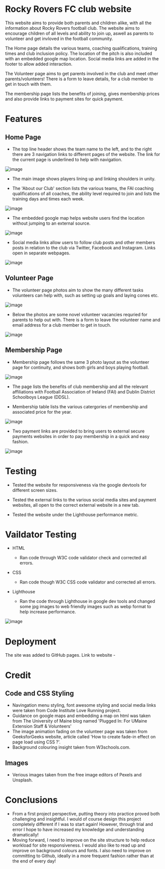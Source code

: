 # Rocky Rovers FC club website

This website aims to provide both parents and children alike, with all the information about Rocky Rovers football club. The website aims to encourage children of all levels and ability to join up, aswell as parents to volunteer and get invloved in the football community.

The Home page details the various teams, coaching qualifications, training times and club inclusion policy. The location of the pitch is also included with an embedded google map location. Social media links are added in the footer to allow added interaction.

The Volunteer page aims to get parents involved in the club and meet other parents/volunteers! There is a form to leave details, for a club member to get in touch with them.

The membership page lists the benefits of joining, gives membership prices and also provide links to payment sites for quick payment.

# Features
## Home Page
* The top line header shows the team name to the left, and to the right there are 3 navigation links to different pages of the website. The link for the current page is underlined to help with navigation.

![image](https://user-images.githubusercontent.com/100580056/171213919-01708ffa-dd05-4c5a-8193-a80092bd332b.png)

* The main image shows players lining up and linking shoulders in unity.

* The 'About our Club' section lists the various teams, the FAI coaching qualifications of all coaches, the ability level required to join and lists the training days and times each week.

![image](https://user-images.githubusercontent.com/100580056/171222982-bfa1342b-d9a5-4a67-915a-aa61f6dccf11.png)

* The embedded google map helps website users find the location without jumping to an external source.

![image](https://user-images.githubusercontent.com/100580056/171223613-60f11dfb-b329-4283-b06a-70a2ad4f4bab.png)

* Social media links allow users to follow club posts and other members posts in relation to the club via Twitter, Facebook and Instagram. Links open in separate webpages.

![image](https://user-images.githubusercontent.com/100580056/171223853-2ce98612-a458-41b4-9f29-21b9a68d853f.png)

## Volunteer Page
* The volunteer page photos aim to show the many different tasks volunteers can help with, such as setting up goals and laying cones etc.

![image](https://user-images.githubusercontent.com/100580056/171224179-b9ca60f8-a009-4e7c-90a3-fe298f3ba1ca.png)

* Below the photos are some novel volunteer vacancies requried for parents to help out with. There is a form to leave the volunteer name and email address for a club member to get in touch.

![image](https://user-images.githubusercontent.com/100580056/171224346-0e010dd3-e60c-4cb9-abd0-2cc8bfe95b81.png)

## Membership Page

* Membership page follows the same 3 photo layout as the volunteer page for continuity, and shows both girls and boys playing football.

![image](https://user-images.githubusercontent.com/100580056/171224548-044b4e0d-2079-4e25-98d2-f02aedb711a8.png)

* The page lists the benefits of club membership and all the relevant affiliations with Football Association of Ireland (FAI) and Dublin District Schoolboys League (DDSL).

* Membership table lists the various catergories of membership and associated price for the year.

![image](https://user-images.githubusercontent.com/100580056/171224731-c923fc4c-8a71-43d6-ac43-ebb70d341cdc.png)

* Two payment links are provided to bring users to external secure payments websites in order to pay membership in a quick and easy fashion.

![image](https://user-images.githubusercontent.com/100580056/171224969-8c6623e5-208d-403b-af72-ddc918112c60.png)

# Testing

* Tested the website for responsiveness via the google devtools for different screen sizes.

* Tested the external links to the various social media sites and payment websites, all open to the correct external website in a new tab.

* Tested the website under the Lighthouse performance metric.

# Vaildator Testing 

* HTML
    * Ran code through W3C code validator check and corrected all errors.
* CSS 
    * Ran code though W3C CSS code validator and corrected all errors.

* Lighthouse
    * Ran the code through Lighthouse in google dev tools and changed some jpg images to web friendly images such as webp format to help increase performance.

![image](https://user-images.githubusercontent.com/100580056/171225819-210c1f31-1e62-4a15-9e1f-9f5a35b4a6bb.png)

# Deployment
The site was added to GitHub pages.
Link to website - 

# Credit
## Code and CSS Styling
* Navingation menu styling, font awesome styling and social media links were taken from Code Institute Love Running project.
* Guidance on google maps and embedding a map on html was taken from The University of Maine blog named 'Plugged In: For UMaine Extension Staff & Volunteers'
* The image animation fading on the volunteer page was taken from GeeksforGeeks website, article called 'How to create fade-in effect on page load using CSS ?'.
* Background colouring insight taken from W3schools.com.

## Images
* Verious images taken from the free image editors of Pexels and Unsplash.

# Conclusions
* From a first project perspective, putting theory into practice proved both challenging and insightful. I would of course design this project completely different if I was to start again! However, through trial and error I hope to have increased my knowledge and understanding dramatically!
* Moving forward, I need to improve on the site structure to help reduce workload for site responsiveness.
I would also like to read up and improve on background colours and fonts.
I also need to improve on committing to Github, ideally in a more frequent fashion rather than at the end of every day! 







